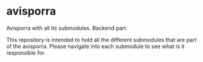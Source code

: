 # avisporra
Avisporra with all its submodules. Backend part.

This repository is intended to hold all the different submodules that are part of the avisporra. Please navigate into each submodule to see what is it responsible for.
